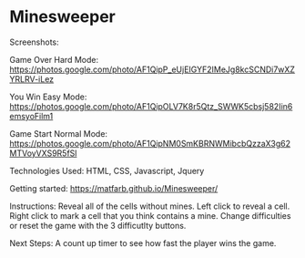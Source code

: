 # Minesweeper

Screenshots:

Game Over Hard Mode: https://photos.google.com/photo/AF1QipP_eUjEIGYF2IMeJg8kcSCNDi7wXZYRLRV-iLez

You Win Easy Mode: https://photos.google.com/photo/AF1QipOLV7K8r5Qtz_SWWK5cbsj582Iin6emsyoFilm1

Game Start Normal Mode: https://photos.google.com/photo/AF1QipNM0SmKBRNWMibcbQzzaX3g62MTVoyVXS9R5fSl

Technologies Used:
HTML, CSS, Javascript, Jquery

Getting started:
https://matfarb.github.io/Minesweeper/

Instructions:
Reveal all of the cells without mines.
Left click to reveal a cell.
Right click to mark a cell that you think contains a mine.
Change difficulties or reset the game with the 3 difficutlty buttons.

Next Steps:
A count up timer to see how fast the player wins the game.